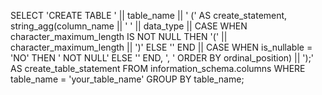 SELECT 
    'CREATE TABLE ' || table_name || ' (' AS create_statement,
    string_agg(column_name || ' ' || data_type || 
        CASE 
            WHEN character_maximum_length IS NOT NULL THEN '(' || character_maximum_length || ')'
            ELSE ''
        END
        || 
        CASE 
            WHEN is_nullable = 'NO' THEN ' NOT NULL'
            ELSE ''
        END, ', ' ORDER BY ordinal_position) || ');' AS create_table_statement
FROM 
    information_schema.columns
WHERE 
    table_name = 'your_table_name'
GROUP BY 
    table_name;
